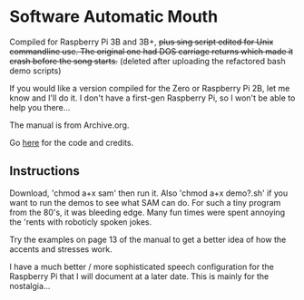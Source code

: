 # Software Automatic Mouth

Compiled for Raspberry Pi 3B and 3B+, ~~plus sing script edited for Unix commandline use. The original one had DOS carriage returns which made it crash before the song starts.~~ (deleted after uploading the refactored bash demo scripts)

If you would like a version compiled for the Zero or Raspberry Pi 2B, let me know and I'll do it. I don't have a first-gen Raspberry Pi, so I won't be able to help you there...

The manual is from Archive.org.

Go [here](https://github.com/s-macke/SAM) for the code and credits.

## Instructions

Download, 'chmod a+x sam' then run it. Also 'chmod a+x demo?.sh' if you want to run the demos to see what SAM can do. For such a tiny program from the 80's, it was bleeding edge. Many fun times were spent annoying the 'rents with roboticly spoken jokes.

Try the examples on page 13 of the manual to get a better idea of how the accents and stresses work.

I have a much better / more sophisticated speech configuration for the Raspberry Pi that I will document at a later date. This is mainly for the nostalgia...



